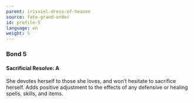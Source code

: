 ```yaml
---
parent: irisviel-dress-of-heaven
source: fate-grand-order
id: profile-5
language: en
weight: 5
---
```


### Bond 5

#### Sacrificial Resolve: A

She devotes herself to those she loves, and won’t hesitate to sacrifice herself. 
Adds positive adjustment to the effects of any defensive or healing spells, skills, and items.
